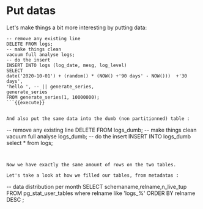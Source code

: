 # Put datas

Let's make things a bit more interesting by putting data:


```
-- remove any existing line
DELETE FROM logs;
-- make things clean
vacuum full analyse logs;
-- do the insert
INSERT INTO logs (log_date, mesg, log_level)
SELECT 
date('2020-10-01') + (random() * (NOW() +'90 days' - NOW()))  +'30 days',
'hello ', -- || generate_series,
generate_series
FROM generate_series(1, 10000000);
```{{execute}}


And also put the same data into the dumb (non partitionned) table :

```
-- remove any existing line
DELETE FROM logs_dumb;
-- make things clean
vacuum full analyse logs_dumb;
-- do the insert
INSERT INTO logs_dumb
select * from logs;
```{{execute}}


Now we have exactly the same amount of rows on the two tables.

Let's take a look at how we filled our tables, from metadatas :

```
-- data distribution per month
SELECT schemaname,relname,n_live_tup
FROM pg_stat_user_tables
where relname like 'logs_%'
ORDER BY relname DESC ;
```{{execute}}